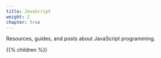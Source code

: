 ```yaml
---
title: JavaScript
weight: 2
chapter: true
---
```


Resources, guides, and posts about JavaScript programming.

{{% children %}}
